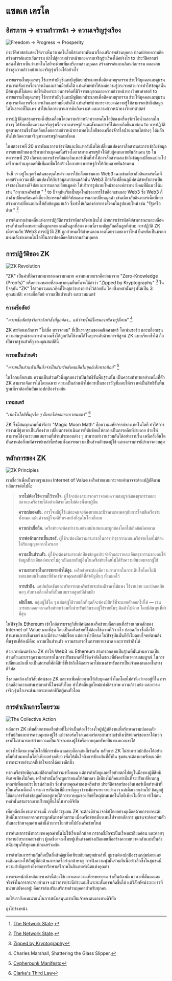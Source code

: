 # แซดเค เครโด

## อิสรภาพ → ความก้าวหน้า → ความเจริญรุ่งเรือง

![Freedom → Progress → Prosperity](freedom-progress-prosperity.jpeg)

ประวัติศาสตร์แสดงให้เราเห็นว่าเทคโนโลยีสามารถพัฒนาเรื่องเสรีภาพส่วนบุคคล ปลดปล่อยความคิดสร้างสรรค์และนวัตกรรม นำไปสู่ความก้าวหน้าและความเจริญรุ่งเรืองได้อย่างไร to ประวัติศาสตร์แสดงให้เราเห็นว่าเทคโนโลยีจะช่วยเพิ่มเสรีภาพส่วนบุคคล สร้างสรรค์และผลิตนวัตกรรม ตลอดจนก้าวสู่ความก้าวหน้าและเจริญรุ่งเรืองได้อย่างไร

อารยธรรมในยุคแรกๆ ใช้การทำบัญชีและบัญชีแยกประเภทเพื่อติดตามธุรกรรม ช่วยให้บุคคลและชุมชนสามารถจัดการเรื่องการเงินและร่วมมือกันได้ แท่นพิมพ์ทำให้องค์ความรู้กระจายด้วยการทำให้ข้อมูลนั้นมีต้นทุนที่ไม่แพง ก่อให้เกิดกระบวนการคิดที่มีวิจารณญาณและความก้าวหน้าทางวิทยาศาสตร์ to อารยธรรมในยุคแรกๆ ใช้การทำบัญชีและบัญชีแยกประเภทเพื่อติดตามธุรกรรม ช่วยให้บุคคลและชุมชนสามารถจัดการเรื่องการเงินและร่วมมือกันได้ แท่นพิมพ์ช่วยกระจายองค์ความรู้ให้สามารถเข้าถึงข้อมูลได้ในราคาที่ไม่แพง ทำให้เกิดกระบวนการคิดวิเคราะห์ และความก้าวหน้าทางวิทยาศาสตร์

การปฏิวัติอุตสาหกรรมซึ่งขับเคลื่อนโดยความก้าวหน้าทางเทคโนโลยีของเครื่องจักรไอน้ำและกลไกต่างๆ ได้ขับเคลื่อนความเจริญรุ่งเรืองทางเศรษฐกิจและสังคมอย่างที่ไม่เคยเกิดขึ้นมาก่อน to การปฏิวัติอุตสาหกรรมซึ่งขับเคลื่อนโดยความก้าวหน้าทางเทคโนโลยีของเครื่องจักรไอน้ำและกลไกต่างๆ ได้ผลักดันให้เกิดความเจริญทางเศรษฐกิจและสังคม

ในศตวรรษที่ 20 การพัฒนาการเข้ารหัสและอินเทอร์เน็ตได้เปลี่ยนแปลงการสื่อสารและการเข้าถึงข้อมูล การขยายตัวของเสรีภาพส่วนบุคคลนี้สร้างโอกาสทางเศรษฐกิจให้กับผู้คนหลายพันล้านคน to ในศตวรรษที่ 20 เกิดระบบการเข้ารหัสและอินเทอร์เน็ตที่ทำให้การสื่อสารและเข้าถึงข้อมูลเปลี่ยนแปลงไป เสรีภาพส่วนบุคคลที่มีเพิ่มมาขึ้นได้สร้างโอกาสทางเศรษฐกิจให้กับหลายพันล้านคน

วันนี้ เราอยู่ในจุดเริ่มต้นของยุคใหม่จากการใช้บล็อกเชนและ Web3 เฉกเช่นเดียวกับอินเทอร์เน็ตที่เคยสร้างความเปลี่ยนแปลงให้กับข้อมูลมาก่อนแล้วนั้น Web3 ก็กำลังเปลี่ยนภูมิทัศน์สำหรับการเป็นเจ้าของในทางดิจิทัลและการแลกเปลี่ยนมูลค่า ให้บริการรูปแบบใหม่ขององค์กรทางสังคมที่มีแนวโน้ม เช่น "สถานะเครือข่าย " [^1] to ปัจจุบันเริ่มเป็นยุคใหม่ของการใช้บล็อกเชนและ Web3 ซึ่ง Web3 ก็กำลังเปลี่ยนทัศนคติเกี่ยวกับกรรมสิทธิ์ดิจิทัลและการแลกเปลี่ยนมูลค่า เช่นเดียวกับอินเทอร์เน็ตที่เคยสร้างการเปลี่ยนแปลงให้กับข้อมูลมาแล้ว ซึ่งทำให้เกิดองค์กรทางสังคมในรูปแบบใหม่ เช่น "รัฐเครือข่าย " [^1]

การเดินทางผ่านคลื่นแห่งการปฏิวัติการเข้ารหัสกำลังดำเนินไป ด้วยการเข้ารหัสคีย์สาธารณะและบล็อคเชนที่ทำเครื่องหมายคลื่นลูกแรกและคลื่นลูกที่สอง ตอนนี้เราเผชิญกับคลื่นลูกที่สาม: การปฏิวัติ ZK เมื่อรวมกับ Web3 การปฏิวัติ ZK ถูกกำหนดให้กำหนดอนาคตโดยรวมของเราใหม่ ยืนหยัดเป็นมรดกแห่งพลังของเทคโนโลยีในการปลดล็อคอิสรภาพส่วนบุคคล

## การปฏิวัติของ ZK

![ZK Revolution](zk-revolution.jpeg)

"ZK" เป็นคำที่มีความหมายสองความหมาย ความหมายแรกคือย่อมาจาก "Zero-Knowledge (Proofs)" หรือความหมายที่สองหากคุณยืนยันจะใช้คำว่า "Zipped by Kryptography" [^2] ในปัจจุบัน "ZK" ได้รวบรวมแนวคิดที่ใหญ่กว่าบางอย่างไว้ด้วยกัน โดยสิ่งเหล่านั้นสรุปได้เป็น 3 คุณสมบัติ: ความซื่อสัตย์ ความเป็นส่วนตัว และเวทมนตร์

### ความซื่อสัตย์

*“ความซื่อสัตย์สุจริตกำลังทำสิ่งที่ถูกต้อง... แม้ว่าจะไม่มีใครมองหรือจะรู้ก็ตาม”* [^3]

ZK สะท้อนหลักการ "ไม่เชื่อ ตรวจสอบ" ที่เป็นรากฐานของคณิตศาสตร์ โอเพ่นซอร์ส และบล็อกเชน ความสมบูรณ์ของการคำนวณซึ่งได้ถูกเปิดใช้งานได้ในทุกระดับด้วยการพิสูจน์ ZK แบบเรียกซ้ำได้ ถือเป็นรากฐานสำคัญของคุณสมบัตินี้

### ความเป็นส่วนตัว

*“ความเป็นส่วนตัวเป็นสิ่งจำเป็นสำหรับสังคมเปิดในยุคอิเล็กทรอนิกส์”* [^4]

ในโลกบล็อกเชน ความเป็นส่วนตัวซึ่งถูกมองว่าเป็นสิทธิขั้นพื้นฐานนั้น เป็นความท้าทายอย่างหนึ่งที่ตัว ZK สามารถจัดการได้โดยเฉพาะ ความเป็นส่วนตัวไม่ควรเป็นของขวัญที่มอบให้เรา แต่เป็นสิทธิขั้นพื้นฐานที่เราต้องยืนยันและปกป้องร่วมกัน

### เวทมนตร์

*“เทคโนโลยีขั้นสูงใด ๆ ก็แยกไม่ออกจากเวทมนตร์”* [^5]

ZK ซึ่งมีสมญานามที่น่ารักว่า "Magic Moon Math" คือความมหัศจรรย์ของเทคโนโลยี ทำให้การทำงานที่ยุ่งยากเป็นเรื่องง่าย เปลี่ยนการดำเนินการที่ซับซ้อนให้กลายเป็นการคลิกที่ง่ายดาย ช่วยให้สามารถใช้งานระบบแบบรวมที่ส่วนประกอบต่าง ๆ สามารถทำงานร่วมกันได้อย่างราบรื่น เหนือสิ่งอื่นใด มันสานต่อสิ่งมหัศจรรย์เหล่านี้พร้อมทั้งเคารพความเป็นส่วนตัวของผู้ใช้ และเคารพการมีอำนาจควบคุม

## หลักการของ ZK

![ZK Principles](zk-principles.jpeg)

เราเชื่อว่าเพื่อเป็นรากฐานของ Internet of Value เครือข่ายแบบกระจายอำนาจจะต้องปฏิบัติตามหลักการต่อไปนี้:

> **การไม่ต้องใช้ความไว้วางใจ.** ผู้ใช้จะต้องสามารถตรวจสอบความสมบูรณ์ของธุรกรรมและสถานะเครือข่ายได้อย่างอิสระโดยไม่ต้องพึ่งพาผู้อื่น
>
> **ความปลอดภัย.** การโจมตีผู้ใช้แต่ละคนจะต้องยากและมีราคาแพงพอๆกับการโจมตีเครือข่ายทั้งหมด แม้แต่จากผู้โจมตีที่ทรงพลังที่สุดในโลกก็ตาม
>
>**ความน่าเชื่อถือ.** เครือข่ายจะต้องทำงานอย่างสม่ำเสมอและถูกต้องโดยไม่เกิดข้อผิดพลาด
>
> **การต่อต้านการเซ็นเซอร์.** ผู้ใช้จะต้องมีความสามารถในการทำธุรกรรมบนเครือข่ายโดยไม่ต้องได้รับอนุญาตจากใครเลย
>
> **ความเป็นส่วนตัว.** ผู้ใช้จะต้องสามารถปกป้องข้อมูลประจำตัวและรายละเอียดธุรกรรมของตนได้ ข้อมูลที่ละเอียดอ่อนจะไม่ถูกเปิดเผยกับผู้อื่นในเครือข่ายโดยไม่ได้รับความยินยอมจากผู้ใช้
>
> **ความสามารถในการขยายตัวได้สูง.** เครือข่ายจะต้องมีความสามารถในการเติบโตโดยไม่มีขอบเขตบนในขณะที่ยังคงรักษาคุณสมบัติที่สำคัญอื่นๆ ทั้งหมดไว้
>
> **การเข้าถึง.** แอปพลิเคชันและบริการบนเครือข่ายจะต้องมีราคาไม่แพง ใช้งานง่าย และปลอดภัยพอๆ กับทางเลือกอื่นที่เป็นแบบรวมศูนย์ที่ล้ำสมัย
>
> **อธิปไตย.** กลุ่มผู้ใช้ใด ๆ แม้แต่ผู้ใช้รายเล็กที่สุดก็จะต้องมีสิทธิ์ที่จะแยกตัวออกไปได้ — เช่น การแยกออกจากเครือข่ายพร้อมทั้งนำทรัพย์สินของผู้ใช้รายนั้นๆ ติดตัวไปด้วย โดยมีต้นทุนที่ต่ำที่สุด

ในปัจจุบัน Ethereum เข้าใกล้การบรรลุวิสัยทัศน์ของเครือข่ายบล็อกเชนที่สร้างแกนหลักของ Internet of Value มากที่สุด โดยเป็นเครือข่ายที่ไม่ต้องใช้ความไว้วางใจ ปลอดภัย เชื่อถือได้ ต้านทานการเซ็นเซอร์ และมีอำนาจอธิปไตย แต่อย่างไรก็ตาม ในปัจจุบันนั้นก็ยังไม่ตอบโจทย์ตามสิ่งพื้นฐานที่ต้องมีคือ: ความเป็นส่วนตัว ความสามารถในการขยายขนาด และการเข้าถึงได้

ด้วยเวทย์มนตร์ของ ZK ทำให้ Web3 บน Ethereum สามารถกลายเป็นฐานที่มั่นด้านความเป็นส่วนตัวและบรรลุความสามารถในการปรับขนาดที่ไร้ขีดจำกัดในขณะที่ยังคงรักษาความสมบูรณ์ ในการเปลี่ยนแปลงนี้จะเป็นสถานที่ศักดิ์สิทธิ์ที่เข้าถึงได้และราคาไม่แพงสำหรับการเป็นเจ้าของตนเองในทางดิจิทัล

ซึ่งสอดคล้องกับวิสัยทัศน์ของ ZK และจะเพิ่มศักยภาพให้กับบุคคลทั่วโลกโดยไม่คำนึงว่าจะอยู่ที่ใด การปลดล็อกความสามารถเหล่านี้ในระดับโลก ทำให้คลื่นลูกใหม่แห่งอิสรภาพ ความก้าวหน้า และความเจริญรุ่งเรืองจะส่งผลกระทบต่อชีวิตผู้คนทั่วโลก

## การดำเนินการโดยรวม

![The Collective Action](the-collective-action.jpeg)

หลักการ ZK เพิ่มศักยภาพเครือข่ายที่ไม่จำเป็นต้องไว้วางใจผู้ปฏิบัติงานเพื่อรักษาความปลอดภัยทรัพย์สินและการควบคุมของผู้ใช้ แม้ว่าลอร์ดโวลเดอมอร์ตจะสามารถเข้าถึงเซิร์ฟเวอร์ของเราได้พวกเขาก็ไม่สามารถทำร้ายความเป็นเจ้าของของผู้ใช้หรือควบคุมทรัพย์สินของพวกเขาได้

อย่างไรก็ตาม เทคโนโลยีมีการพัฒนาและบล็อกเชนก็เช่นกัน หลักการ ZK ไม่สามารถปกป้องได้อย่างเต็มที่ผ่านเทคโนโลยีเพียงอย่างเดียว เพื่อให้มั่นใจถึงการป้องกันที่ยั่งยืน ชุมชนจะต้องยอมรับแนวคิดการกระจายอำนาจที่เข้าใจยากได้อย่างลึกซึ้ง

หากเครือข่ายมีคุณสมบัติตามที่กล่าวมาทั้งหมด แต่การกำกับดูแลเครือข่ายตกไปอยู่ในมือของผู้มีสิทธิพิเศษเพียงไม่กี่คน เครือข่ายนั้นก็จะถูกกำหนดให้ล้มเหลว มีเพียงไม่กี่คนเท่านั้นที่จะปรับเปลี่ยนกฎเกณฑ์เพื่อผลประโยชน์ส่วนตัว ซึ่งทำลายคุณค่าของเครือข่าย ประวัติศาสตร์ของอินเทอร์เน็ตทำหน้าที่เป็นเครื่องเตือนใจ หากการเริ่มต้นที่มีการสัญญาว่าจะมีการกระจายอำนาจ แต่เมื่อเวลาผ่านไป ข้อมูลผู้ใช้และการรับส่งข้อมูลก็ตกอยู่ภายใต้การควบคุมของยักษ์ใหญ่ด้านเทคโนโลยีเพียงไม่กี่ราย ทำให้คนเหล่านั้นสามารถเอาเปรียบผู้อื่นได้ในทางดิจิทัล

เพื่อหลีกเลี่ยงชะตากรรมนี้ เราเชื่อว่าชุมชน ZK จะต้องมีอำนาจอธิปไตยอย่างดุเดือดด้วยการยกระดับสิทธิ์ในการออกจากภาระผูกพันทางศีลธรรม เมื่อเครือข่ายเบี่ยงเบนไปจากหลักการ ชุมชนจะต้องรวมตัวกันและรักษาคุณค่าเหล่านี้ด้วยการโยกย้ายไปยังเครือข่ายใหม่

การค้นหาการพังทลายของคุณค่านั้นไม่ใช่เรื่องเล็กน้อย การกดขี่มักจะเป็นเรื่องละเอียดอ่อน และค่อยๆ ทำลายอิสรภาพอย่างช้าๆ ผู้กดขี่อาจลงโทษผู้เห็นต่างอย่างเปิดเผยเพื่อสร้างความหวาดกลัวและเป็นสิ่งสนับสนุนให้ทุกคนเพิกเฉยร่วมกัน

การดำเนินการร่วมกันถือเป็นสิ่งสำคัญเมื่อเทียบกับกลยุทธ์เหล่านี้ ชุมชนต้องปกป้องชนกลุ่มน้อยและเฉลิมฉลองให้กับผู้ที่ต่อต้านการกดขี่อย่างกล้าหาญ การฝังความมุ่งมั่นร่วมกันนี้อย่างลึกซึ้งในชุมชนมีความสำคัญอย่างยิ่งต่อการรักษาเสรีภาพในอินเทอร์เน็ตแห่งคุณค่า

การตระหนักถึงหลักการเหล่านี้ต้องใช้เวลาและความเพียรพยายาม จำเป็นต้องมีแนวทางที่มั่นคงและจริงจังในการกระจายอำนาจ แม้ว่าการประนีประนอมในระยะสั้นอาจเกิดขึ้นได้ แต่วิสัยทัศน์ระยะยาวที่แน่วแน่ยังคงอยู่: คือการส่งเสริมเสรีภาพส่วนบุคคลสำหรับทุกคน

ขอให้เรายังคงแน่วแน่ในการสนับสนุนการเป็นเจ้าของตนเองทางดิจิทัล

มุ่งไปข้างหน้า.

[^1]: [The Network State](https://thenetworkstate.com/the-network-state-in-one-sentence).
[^2]: [Zipped by Kryptography](https://twitter.com/vitalikbuterin/status/1309298689156866048)
[^3]: Charles Marshall, Shattering the Glass Slipper.
[^4]: [Cypherpunk Manifesto](https://nakamotoinstitute.org/static/docs/cypherpunk-manifesto.txt)
[^5]: [Clarke's Third Law](https://en.wikipedia.org/wiki/Clarke%27s_three_laws)

